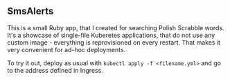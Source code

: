 ## SmsAlerts

This is a small Ruby app, that I created for searching Polish Scrabble words. It's a showcase of single-file Kuberetes applications, that do not use any custom image - everything is reprovisioned on every restart. That makes it very convenient for ad-hoc deployments.

To try it out, deploy as usual with `kubectl apply -f <filename.yml>` and go to the address defined in Ingress. 
